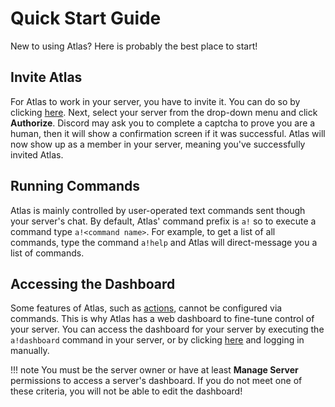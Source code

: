 # Quick Start Guide
New to using Atlas? Here is probably the best place to start!

## Invite Atlas
For Atlas to work in your server, you have to invite it. You can do so by clicking [here](https://atlasbot.xyz/get). Next, select your server from the drop-down menu and click **Authorize**. Discord may ask you to complete a captcha to prove you are a human, then it will show a confirmation screen if it was successful. Atlas will now show up as a member in your server, meaning you've successfully invited Atlas.

## Running Commands
Atlas is mainly controlled by user-operated text commands sent though your server's chat. By default, Atlas' command prefix is `a!` so to execute a command type `a!<command name>`. For example, to get a list of all commands, type the command `a!help` and Atlas will direct-message you a list of commands.

## Accessing the Dashboard
Some features of Atlas, such as [actions](/docs/Actions/), cannot be configured via commands. This is why Atlas has a web dashboard to fine-tune control of your server. You can access the dashboard for your server by executing the `a!dashboard` command in your server, or by clicking [here](https://atlasbot.xyz) and logging in manually.

!!! note You must be the server owner or have at least **Manage Server** permissions to access a server's dashboard. If you do not meet one of these criteria, you will not be able to edit the dashboard!

